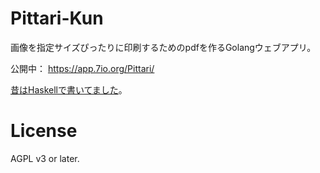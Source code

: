 # Pittari-Kun

画像を指定サイズぴったりに印刷するためのpdfを作るGolangウェブアプリ。

公開中： https://app.7io.org/Pittari/

[昔はHaskellで書いてました](https://github.com/ledyba/Pittari/tree/haskell-version)。

# License

AGPL v3 or later.
